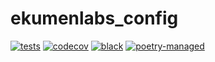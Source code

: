 # ekumenlabs_config

[![tests](https://github.com/Ekumen-OS/ekumenlabs_config/actions/workflows/tests.yaml/badge.svg)](https://github.com/Ekumen-OS/ekumenlabs_config/actions/workflows/tests.yaml)
[![codecov](https://codecov.io/gh/Ekumen-OS/ekumenlabs_config/branch/main/graph/badge.svg?token=mRGjPkrBjt)](https://codecov.io/gh/Ekumen-OS/ekumenlabs_config)
[![black](https://img.shields.io/badge/code%20style-black-000000.svg)](https://github.com/psf/black)
[![poetry-managed](https://img.shields.io/badge/poetry-managed-blueviolet)](https://python-poetry.org)
